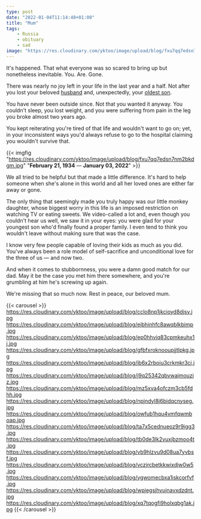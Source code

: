 ```yaml
---
type: post
date: "2022-01-04T11:14:48+01:00"
title: "Mum"
tags:
    - Russia
    - obituary
    - sad
image: "https://res.cloudinary.com/yktoo/image/upload/blog/fxu7qq7edsn7nm2bkdgm.jpg"
---
```


It's happened. That what everyone was so scared to bring up but nonetheless inevitable. You. Are. Gone.

There was nearly no joy left in your life in the last year and a half. Not after you lost your beloved [husband](0764) and, unexpectedly, your [oldest son](ru;0800).

You have never been outside since. Not that you wanted it anyway. You couldn't sleep, you lost weight, and you were suffering from pain in the leg you broke almost two years ago.

<!--more-->

You kept reiterating you're tired of that life and wouldn't want to go on; yet, in your inconsistent ways you'd always refuse to go to the hospital claiming you wouldn't survive that.

{{< imgfig "https://res.cloudinary.com/yktoo/image/upload/blog/fxu7qq7edsn7nm2bkdgm.jpg" "**February 21, 1934** — **January 03, 2022**" >}}

We all tried to be helpful but that made a little difference. It's hard to help someone when she's alone in this world and all her loved ones are either far away or gone.

The only thing that seemingly made you truly happy was our little monkey daughter, whose biggest worry in this life is an imposed restriction on watching TV or eating sweets. We video-called a lot and, even though you couldn't hear us well, we saw it in your eyes: you were glad for your youngest son who'd finally found a proper family. I even tend to think you wouldn't leave without making sure that was the case.

I know very few people capable of loving their kids as much as you did. You've always been a role model of self-sacrifice and unconditional love for the three of us — and now two.

And when it comes to stubbornness, you were a damn good match for our dad. May it be the case you met him there somewhere, and you're grumbling at him he's screwing up again.

We're missing that so much now. Rest in peace, our beloved mum.

{{< carousel >}}
https://res.cloudinary.com/yktoo/image/upload/blog/cclo8np1jkcioyd8djsy.jpg
https://res.cloudinary.com/yktoo/image/upload/blog/ejbhinhfc8awqblkbimp.jpg
https://res.cloudinary.com/yktoo/image/upload/blog/ep0hhviq83cpmkeuhx1j.jpg
https://res.cloudinary.com/yktoo/image/upload/blog/gfbfxroknooupjjtlpkg.jpg
https://res.cloudinary.com/yktoo/image/upload/blog/ib6x2rboiu3crkmkr3cj.jpg
https://res.cloudinary.com/yktoo/image/upload/blog/j9q25342qbvwajmouziz.jpg
https://res.cloudinary.com/yktoo/image/upload/blog/mz5xva4ofczm3cb5fdhh.jpg
https://res.cloudinary.com/yktoo/image/upload/blog/npjndyl8j6bidqcnyseg.jpg
https://res.cloudinary.com/yktoo/image/upload/blog/owfub1hqu4vmfqwmboap.jpg
https://res.cloudinary.com/yktoo/image/upload/blog/ta7x5cednueoz9r9igg3.jpg
https://res.cloudinary.com/yktoo/image/upload/blog/tb0de3lk2vuxjbzmoo4t.jpg
https://res.cloudinary.com/yktoo/image/upload/blog/vb9hlzvu9d08ua7yvbsf.jpg
https://res.cloudinary.com/yktoo/image/upload/blog/vczjrcbetkkwixdjw0w5.jpg
https://res.cloudinary.com/yktoo/image/upload/blog/vgwomecbxa1iskcorfvf.jpg
https://res.cloudinary.com/yktoo/image/upload/blog/wpiegsjhvujnavxdzdnt.jpg
https://res.cloudinary.com/yktoo/image/upload/blog/xq7tqogfi9holxqbg1ak.jpg
{{< /carousel >}}
